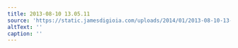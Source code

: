 ```yaml
---
title: 2013-08-10 13.05.11
source: 'https://static.jamesdigioia.com/uploads/2014/01/2013-08-10-13-05-11-scaled.jpg'
altText: ''
caption: ''
---
```


